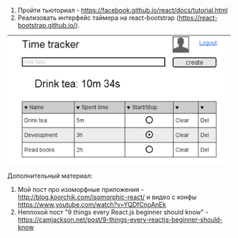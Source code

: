 
1. Пройти тьюториал - https://facebook.github.io/react/docs/tutorial.html
2. Реализовать интерфейс таймера на react-bootstrap (https://react-bootstrap.github.io/). 

![Timer](timer.png)

Дополнительный материал:

1. Мой пост про изоморфные приложения - http://blog.koorchik.com/isomorphic-react/ и видео с конфы https://www.youtube.com/watch?v=YQDfCnoAnEk
2. Неплохой пост "9 things every React.js beginner should know" - https://camjackson.net/post/9-things-every-reactjs-beginner-should-know


